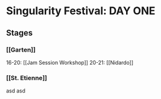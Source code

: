# Singularity Festival: DAY ONE

## Stages

### [[Garten]]
16-20: [[Jam Session Workshop]]
20-21: [[Nidardo]]

### [[St. Etienne]]
asd
asd
